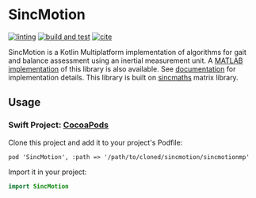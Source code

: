 # SincMotion

[![linting](https://github.com/GallVp/sincmotion/actions/workflows/linting.yml/badge.svg)](https://github.com/GallVp/sincmotion/actions/workflows/linting.yml)
[![build and test](https://github.com/GallVp/sincmotion/actions/workflows/build-test.yml/badge.svg)](https://github.com/GallVp/sincmotion/actions/workflows/build-test.yml)
[![cite](https://img.shields.io/badge/DOI-≥10.3390/s22010124-0f5fa5.svg)](https://doi.org/10.3390/s22010124)

SincMotion is a Kotlin Multiplatform implementation of algorithms for gait and balance assessment using an inertial measurement unit. A [MATLAB implementation](https://github.com/GallVp/sincmotion-matlab) of this library is also available. See [documentation](https://gallvp.github.io/sincmotion/) for implementation details. This library is built on [sincmaths](https://github.com/GallVp/sincmaths) matrix library.

## Usage

### Swift Project: [CocoaPods](https://kotlinlang.org/docs/native-cocoapods.html#update-podfile-for-xcode)

Clone this project and add it to your project's Podfile:

```pod
pod 'SincMotion', :path => '/path/to/cloned/sincmotion/sincmotionmp'
```

Import it in your project:

```swift
import SincMotion
```
